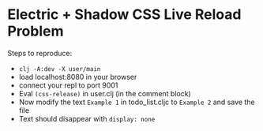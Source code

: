 # Electric + Shadow CSS Live Reload Problem

Steps to reproduce:

* `clj -A:dev -X user/main`
* load localhost:8080 in your browser
* connect your repl to port 9001
* Eval ``(css-release)`` in user.clj (in the comment block)
* Now modify the text `Example 1` in todo_list.cljc to `Example 2` and save the file
* Text should disappear with `display: none`
